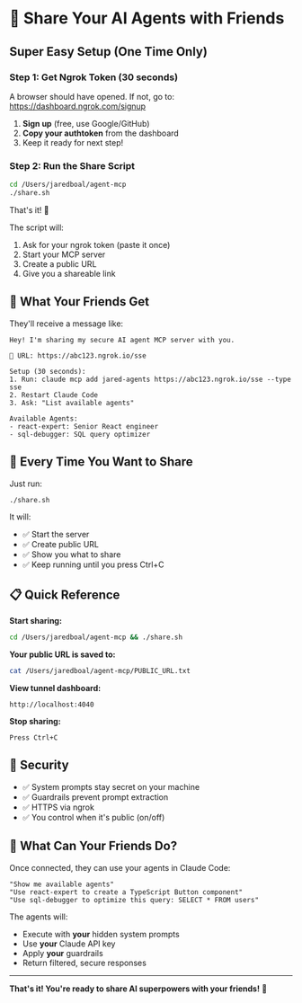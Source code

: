 # 🎉 Share Your AI Agents with Friends

## Super Easy Setup (One Time Only)

### Step 1: Get Ngrok Token (30 seconds)

A browser should have opened. If not, go to: https://dashboard.ngrok.com/signup

1. **Sign up** (free, use Google/GitHub)
2. **Copy your authtoken** from the dashboard
3. Keep it ready for next step!

### Step 2: Run the Share Script

```bash
cd /Users/jaredboal/agent-mcp
./share.sh
```

That's it! 🎉

The script will:
1. Ask for your ngrok token (paste it once)
2. Start your MCP server
3. Create a public URL
4. Give you a shareable link

## 📱 What Your Friends Get

They'll receive a message like:

```
Hey! I'm sharing my secure AI agent MCP server with you.

🔗 URL: https://abc123.ngrok.io/sse

Setup (30 seconds):
1. Run: claude mcp add jared-agents https://abc123.ngrok.io/sse --type sse
2. Restart Claude Code
3. Ask: "List available agents"

Available Agents:
- react-expert: Senior React engineer
- sql-debugger: SQL query optimizer
```

## 🔄 Every Time You Want to Share

Just run:
```bash
./share.sh
```

It will:
- ✅ Start the server
- ✅ Create public URL
- ✅ Show you what to share
- ✅ Keep running until you press Ctrl+C

## 📋 Quick Reference

**Start sharing:**
```bash
cd /Users/jaredboal/agent-mcp && ./share.sh
```

**Your public URL is saved to:**
```bash
cat /Users/jaredboal/agent-mcp/PUBLIC_URL.txt
```

**View tunnel dashboard:**
```
http://localhost:4040
```

**Stop sharing:**
```
Press Ctrl+C
```

## 🔐 Security

- ✅ System prompts stay secret on your machine
- ✅ Guardrails prevent prompt extraction
- ✅ HTTPS via ngrok
- ✅ You control when it's public (on/off)

## 🎯 What Can Your Friends Do?

Once connected, they can use your agents in Claude Code:

```
"Show me available agents"
"Use react-expert to create a TypeScript Button component"
"Use sql-debugger to optimize this query: SELECT * FROM users"
```

The agents will:
- Execute with **your** hidden system prompts
- Use **your** Claude API key
- Apply **your** guardrails
- Return filtered, secure responses

---

**That's it! You're ready to share AI superpowers with your friends!** 🚀
